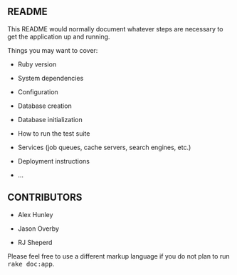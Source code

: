 ## README

This README would normally document whatever steps are necessary to get the
application up and running.

Things you may want to cover:

* Ruby version

* System dependencies

* Configuration

* Database creation

* Database initialization

* How to run the test suite

* Services (job queues, cache servers, search engines, etc.)

* Deployment instructions

* ...

## CONTRIBUTORS

* Alex Hunley

* Jason Overby

* RJ Sheperd


Please feel free to use a different markup language if you do not plan to run
<tt>rake doc:app</tt>.
